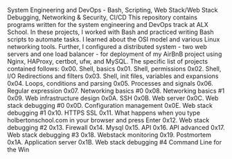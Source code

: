 System Engineering and DevOps - Bash, Scripting, Web Stack/Web Stack Debugging, Networking & Security, CI/CD
This repository contains programs written for the system engineering and DevOps track at ALX School. In these projects, I worked with Bash and practiced writing Bash scripts to automate tasks. I learned about the OSI model and various Linux networking tools. Further, I configured a distributed system - two web servers and one load balancer - for deployment of my AirBnB project using Nginx, HAProxy, certbot, ufw, and MySQL. The specific list of projects contained follows:
	0x00. Shell, basics
	0x01. Shell, permissions
	0x02. Shell, I/O Redirections and filters
	0x03. Shell, init files, variables and expansions
	0x04. Loops, conditions and parsing
	0x05. Processes and signals
	0x06. Regular expression
	0x07. Networking basics #0
	0x08. Networking basics #1
	0x09. Web infrastructure design
	0x0A. SSH
	0x0B. Web server
	0x0C. Web stack debugging #0
	0x0D. Configuration management
	0x0E. Web stack debugging #1
	0x10. HTTPS SSL
	0x11. What happens when you type holbertonschool.com in your browser and press Enter
	0x12. Web stack debugging #2
	0x13. Firewall
	0x14. Mysql
	0x15. API
	0x16. API advanced
	0x17. Web stack debugging #3
	0x18. Webstack monitoring
	0x19. Postmortem
	0x1A. Application server
	0x1B. Web stack debugging #4
	Command Line for the Win
